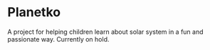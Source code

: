 # Planetko 

A project for helping children learn about solar system in a fun and passionate way.
Currently on hold.
